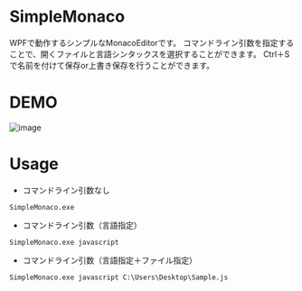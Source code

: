 # SimpleMonaco
WPFで動作するシンプルなMonacoEditorです。
コマンドライン引数を指定することで、開くファイルと言語シンタックスを選択することができます。
Ctrl＋Sで名前を付けて保存or上書き保存を行うことができます。

# DEMO
![image](https://user-images.githubusercontent.com/54029057/163654918-57e2ea5d-13b9-47aa-bce0-32c6953c31b8.png)

# Usage
- コマンドライン引数なし
```
SimpleMonaco.exe
```
- コマンドライン引数（言語指定）
```
SimpleMonaco.exe javascript
```
- コマンドライン引数（言語指定＋ファイル指定）
```
SimpleMonaco.exe javascript C:\Users\Desktop\Sample.js
```

